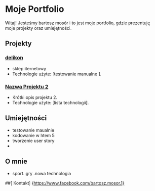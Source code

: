# Moje Portfolio

Witaj! Jesteśmy bartosz  mosór i to jest moje portfolio, gdzie prezentuję moje projekty oraz umiejętności.

## Projekty

### [delikon ]( https://testy-ernabo.atlassian.net/jira/software/projects/DEL/boards/3)
- sklep iternetowy
- Technologie użyte: [testowanie  manualne ].

### [Nazwa Projektu 2](link_do_projektu_2)
- Krótki opis projektu 2.
- Technologie użyte: [lista technologii].

## Umiejętności

- testowanie maualnie
- kodowanie w htem 5
- tworzenie  user story
- 

## O mnie

-  sport. gry .nowa   technologia

##[ Kontakt]
{https://www.facebook.com/bartosz.mosor.1}


